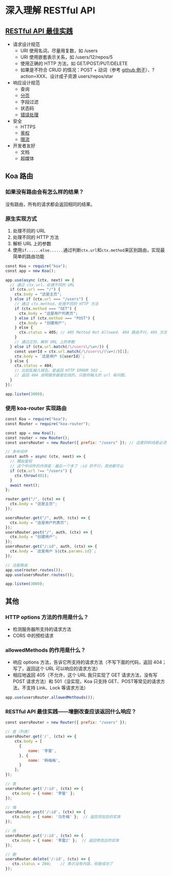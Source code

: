# 深入理解 RESTful API

## [RESTful API 最佳实践](https://developer.github.com/v3/ )

- 请求设计规范
  - URI 使用名词，尽量用复数，如 /users
  - URI 使用嵌套表示关系，如 /users/12/repos/5
  - 使用正确的 HTTP 方法，如 GET/POST/PUT/DELETE
  - 如果是不符合 CRUD 的情况：POST + 动词（参考 [github 例子](https://developer.github.com/v3/repos/#transfer-a-repository)）、?action=XXX、设计成子资源 users/repos/star
- 响应设计规范
  - 查询
  - [分页](https://developer.github.com/v3/#pagination)
  - 字段过滤
  - 状态码
  - [错误处理](https://developer.github.com/v3/#client-errors)
- 安全
  - HTTPS
  - [鉴权](https://developer.github.com/v3/#authentication)
  - [限流](https://developer.github.com/v3/#rate-limiting)
- 开发者友好
  - 文档
  - 超媒体

## Koa 路由

### 如果没有路由会有怎么样的结果？

没有路由，所有的请求都会返回相同的结果。

### 原生实现方式

1. 处理不同的 URL
2. 处理不同的 HTTP 方法
3. 解析 URL 上的参数
4. 使用`if......else......`通过判断`ctx.url`和`ctx.method`来区别路由，实现最简单的路由功能

```js
const Koa = require("koa");
const app = new Koa();

app.use(async (ctx, next) => {
  // 通过 ctx.url，处理不同的 URL
  if (ctx.url === "/") {
    ctx.body = "这是主页";
  } else if (ctx.url === "/users") {
    // 通过 ctx.method，处理不同的 HTTP 方法
    if (ctx.method === "GET") {
      ctx.body = "这是用户列表页";
    } else if (ctx.method === "POST") {
      ctx.body = "创建用户";
    } else {
      ctx.status = 405; // 405 Method Not Allowed. 404 路由不行，405 方法不行。
    }
    // 通过正则，解析 URL 上的参数
  } else if (ctx.url.match(/\/users\/\w+/)) {
    const userId = ctx.url.match(/\/users\/(\w+)/)[1];
    ctx.body = `这是用户 ${userId}`;
  } else {
    ctx.status = 404;
    // 比如乱输入域名，是返回 HTTP ERROR 502 。
    // 返回 404 说明服务器是在线的，只是你输入的 url 有问题。
  }
});

app.listen(3000);
```

### 使用 koa-router 实现路由

```js
const Koa = require("koa");
const Router = require("koa-router");

const app = new Koa();
const router = new Router();
const usersRouter = new Router({ prefix: "/users" }); // 这里的斜线是必须的，不然就是 not found

// 多中间件
const auth = async (ctx, next) => {
  // 模拟鉴权
  // 这个中间件的作用是：最后一个多了 :id 的不行，其他都可以
  if (ctx.url !== "/users") {
    ctx.throw(401);
  }
  await next();
};

router.get("/", (ctx) => {
  ctx.body = "这是主页";
});

usersRouter.get("/", auth, (ctx) => {
  ctx.body = "这是用户列表页";
});
usersRouter.post("/", auth, (ctx) => {
  ctx.body = "创建用户";
});
usersRouter.get("/:id", auth, (ctx) => {
  ctx.body = `这是用户 ${ctx.params.id}`;
});

// 注册路由
app.use(router.routes());
app.use(usersRouter.routes());

app.listen(3000);
```



## 其他

### HTTP options 方法的作用是什么？

- 检测服务器所支持的请求方法
- CORS 中的预检请求

### allowedMethods 的作用是什么？

- 响应 options 方法，告诉它所支持的请求方法（不写下面的代码，返回 404；写了，返回这个 URL 可以响应的请求方法）
- 相应地返回 405（不允许，这个 URL 我只实现了 GET 请求方法，没有写 POST 请求方法）和 501（没实现，Koa 只支持 GET、POST等常见的请求方法，不支持 Link、Lock 等请求方法）

```js
app.use(usersRouter.allowedMethouds());
```

### RESTful API 最佳实践——增删改查应该返回什么响应？

```js
const usersRouter = new Router({ prefix: "/users" });

// 查（列表）
usersRouter.get('/', (ctx) => {
    ctx.body = [
      {
          name: '李雷',
      }, {
          name: '韩梅梅',
      }
    ];
});

// 查
usersRouter.get('/:id', (ctx) => {
   ctx.body = { name: '李雷' };
});

// 增
usersRouter.post('/:id', (ctx) => {
   ctx.body = { name: '马冬梅' };	// 返回添加后的实体
});

// 改
usersRouter.put('/:id', (ctx) => {
   ctx.body = { name: '李雷2' };	// 返回修改后的实体
});

// 删
usersRouter.delete('/:id', (ctx) => {
   ctx.status = 204;	// 表示没有内容，但是成功了
});

```

